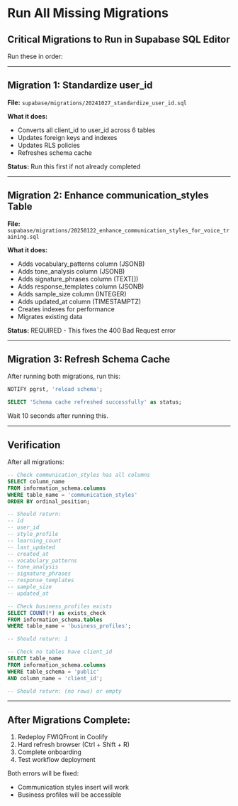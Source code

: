 # Run All Missing Migrations

## Critical Migrations to Run in Supabase SQL Editor

Run these in order:

---

## Migration 1: Standardize user_id

**File:** `supabase/migrations/20241027_standardize_user_id.sql`

**What it does:**
- Converts all client_id to user_id across 6 tables
- Updates foreign keys and indexes
- Updates RLS policies
- Refreshes schema cache

**Status:** Run this first if not already completed

---

## Migration 2: Enhance communication_styles Table

**File:** `supabase/migrations/20250122_enhance_communication_styles_for_voice_training.sql`

**What it does:**
- Adds vocabulary_patterns column (JSONB)
- Adds tone_analysis column (JSONB)
- Adds signature_phrases column (TEXT[])
- Adds response_templates column (JSONB)
- Adds sample_size column (INTEGER)
- Adds updated_at column (TIMESTAMPTZ)
- Creates indexes for performance
- Migrates existing data

**Status:** REQUIRED - This fixes the 400 Bad Request error

---

## Migration 3: Refresh Schema Cache

After running both migrations, run this:

```sql
NOTIFY pgrst, 'reload schema';

SELECT 'Schema cache refreshed successfully' as status;
```

Wait 10 seconds after running this.

---

## Verification

After all migrations:

```sql
-- Check communication_styles has all columns
SELECT column_name 
FROM information_schema.columns
WHERE table_name = 'communication_styles'
ORDER BY ordinal_position;

-- Should return:
-- id
-- user_id
-- style_profile
-- learning_count
-- last_updated
-- created_at
-- vocabulary_patterns
-- tone_analysis
-- signature_phrases
-- response_templates
-- sample_size
-- updated_at

-- Check business_profiles exists
SELECT COUNT(*) as exists_check
FROM information_schema.tables
WHERE table_name = 'business_profiles';

-- Should return: 1

-- Check no tables have client_id
SELECT table_name
FROM information_schema.columns
WHERE table_schema = 'public'
AND column_name = 'client_id';

-- Should return: (no rows) or empty
```

---

## After Migrations Complete:

1. Redeploy FWIQFront in Coolify
2. Hard refresh browser (Ctrl + Shift + R)
3. Complete onboarding
4. Test workflow deployment

Both errors will be fixed:
- Communication styles insert will work
- Business profiles will be accessible

